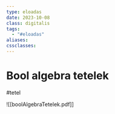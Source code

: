 ```yaml
---
type: eloadas
date: 2023-10-08
class: digitalis
tags:
  - "#eloadas"
aliases: 
cssclasses:
---
```

# Bool algebra tetelek
#tetel

![[boolAlgebraTetelek.pdf]]